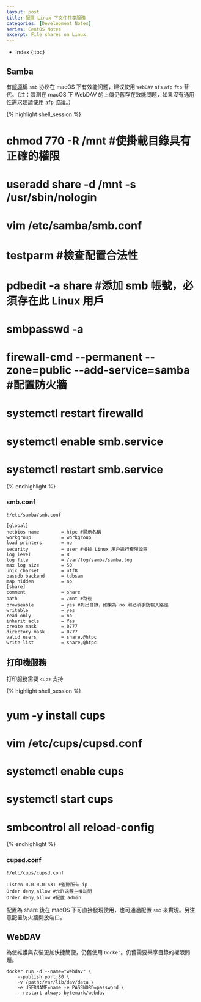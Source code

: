 ```yaml
---
layout: post
title: 配置 Linux 下文件共享服務
categories: [Development Notes]
series: CentOS Notes
excerpt: File shares on Linux.
---
```

* Index
{:toc}

## Samba

有[報導](https://www.v2ex.com/t/352813)稱 `smb` 协议在 macOS 下有效能问题，建议使用 `WebDAV` `nfs` `afp` `ftp` 替代。（注：實測在 macOS 下 WebDAV 的上傳仍舊存在效能問題，如果沒有通用性需求建議使用 `afp` 協議。）

{% highlight shell_session %}
# chmod 770 -R /mnt #使掛載目錄具有正確的權限
# useradd share -d /mnt -s /usr/sbin/nologin
# vim /etc/samba/smb.conf
# testparm #檢查配置合法性
# pdbedit -a share #添加 smb 帳號，必須存在此 Linux 用戶
# smbpasswd -a <username>
# firewall-cmd --permanent --zone=public --add-service=samba #配置防火牆
# systemctl restart firewalld
# systemctl enable smb.service
# systemctl restart smb.service
{% endhighlight %}

### smb.conf

	!/etc/samba/smb.conf
	
	[global]
	netbios name        = htpc #顯示名稱
	workgroup           = workgroup
	load printers       = no
	security            = user #根據 Linux 用戶進行權限設置
	log level           = 8
	log file            = /var/log/samba/samba.log
	max log size        = 50
	unix charset        = utf8
	passdb backend      = tdbsam
	map hidden          = no
	[share]
	comment             = share
	path                = /mnt #路徑
	browseable          = yes #列出目錄，如果為 no 則必須手動輸入路徑
	writable            = yes
	read only           = no
	inherit acls        = Yes
	create mask         = 0777
	directory mask      = 0777
	valid users         = share,@htpc
	write list          = share,@htpc

## 打印機服務

打印服務需要 `cups` 支持

{% highlight shell_session %}
# yum -y install cups
# vim /etc/cups/cupsd.conf
# systemctl enable cups
# systemctl start cups
# smbcontrol all reload-config
{% endhighlight %}

### cupsd.conf

	!/etc/cups/cupsd.conf
	
	Listen 0.0.0.0:631 #監聽所有 ip
	Order deny,allow #允許遠程主機訪問
	Order deny,allow #配置 admin

配置為 share 後在 macOS 下可直接發現使用，也可通過配置 `smb` 來實現。另注意配置防火牆開放端口。

## WebDAV

為使維護與安裝更加快捷簡便，仍舊使用 `Docker`。仍舊需要共享目錄的權限問題。

	docker run -d --name="webdav" \
	    --publish port:80 \
	    -v /path:/var/lib/dav/data \
	    -e USERNAME=name -e PASSWORD=password \
	    --restart always bytemark/webdav
